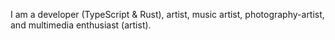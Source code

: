 I am a developer (TypeScript & Rust), artist, music artist, photography-artist, and multimedia enthusiast (artist).
